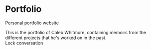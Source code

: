 # Portfolio
Personal portfolio website

This is the portfolio of Caleb Whitmore, containing memoirs from the different projects that he's worked on in the past.     
Lock conversation
